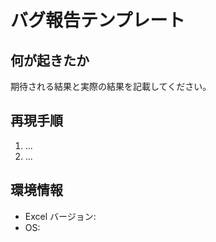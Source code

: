 # バグ報告テンプレート

## 何が起きたか
期待される結果と実際の結果を記載してください。

## 再現手順
1. ...
2. ...

## 環境情報
- Excel バージョン:
- OS:
